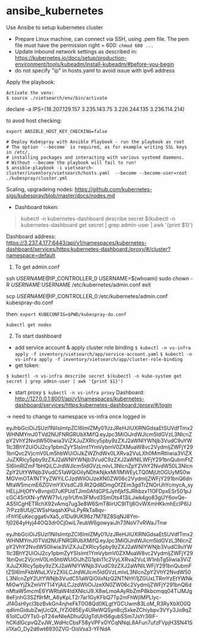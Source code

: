 # ansibe_kubernetes
Use Ansibe to setup kubernetes cluster

- Prepare Linux machine, can connect via SSH, using .pem file. The pem file must have the permission right = 600: `chmod 600 ...`
- Update inbound network settings as described in: https://kubernetes.io/docs/setup/production-environment/tools/kubeadm/install-kubeadm/#before-you-begin
- do not specify "ip" in hosts.yaml to avoid issue with ipv6 address

Apply the playbook:

```
Activate the venv:
$ source ./vietsearch/env/bin/activate

```

declare -a IPS=(18.207.129.157 3.235.143.75 3.226.244.135 3.236.114.214)

to avod host checking:

`export ANSIBLE_HOST_KEY_CHECKING=false`


```
# Deploy Kubespray with Ansible Playbook - run the playbook as root
# The option `--become` is required, as for example writing SSL keys in /etc/,
# installing packages and interacting with various systemd daemons.
# Without --become the playbook will fail to run!
$ ansible-playbook -i vietsearch-cluster/inventory/vietsearch/hosts.yaml  --become --become-user=root ./kubespray/cluster.yml
```

Scaling, upgradeing nodes:
https://github.com/kubernetes-sigs/kubespray/blob/master/docs/nodes.md


- Dashboard token:
> kubectl -n kubernetes-dashboard describe secret $(kubectl -n kubernetes-dashboard get secret | grep admin-user | awk '{print $1}')

Dashboard address: 
https://3.237.4.177:6443/api/v1/namespaces/kubernetes-dashboard/services/https:kubernetes-dashboard:/proxy/#/cluster?namespace=default


1. To get admin.conf

ssh $USERNAME@$IP_CONTROLLER_0
USERNAME=$(whoami)
sudo chown -R $USERNAME:$USERNAME /etc/kubernetes/admin.conf
exit

scp $USERNAME@$IP_CONTROLLER_0:/etc/kubernetes/admin.conf kubespray-do.conf


then:
`export KUBECONFIG=$PWD/kubespray-do.conf`


`kubectl get nodes`


2. To start dashboard
- add service account & apply cluster role binding
`$ kubectl -n vs-infra apply -f inventory/vietsearch/app/service-account.yaml`
`$ kubectl -n vs-infra apply -f inventory/vietsearch/app/cluster-role-binding`
- get token:

`$ kubectl -n vs-infra describe secret $(kubectl -n kube-system get secret | grep admin-user | awk '{print $1}')`

- start proxy
`$ kubectl -n vs-infra proxy`
Dashboard:
http://127.0.0.1:8001/api/v1/namespaces/kubernetes-dashboard/services/https:kubernetes-dashboard:/proxy/#/login

-> need to change to namespace vs-infra once logged in

eyJhbGciOiJSUzI1NiIsImtpZCI6ImlZMy01UzJReHJlUXlRNGdsaEtSUVdfTmx2WHNMYmJ0TVd2NUFNRGRUbXMifQ.eyJpc3MiOiJrdWJlcm5ldGVzL3NlcnZpY2VhY2NvdW50Iiwia3ViZXJuZXRlcy5pby9zZXJ2aWNlYWNjb3VudC9uYW1lc3BhY2UiOiJ2cy1pbmZyYSIsImt1YmVybmV0ZXMuaW8vc2VydmljZWFjY291bnQvc2VjcmV0Lm5hbWUiOiJkZWZhdWx0LXRva2VuLXh0MmRtIiwia3ViZXJuZXRlcy5pby9zZXJ2aWNlYWNjb3VudC9zZXJ2aWNlLWFjY291bnQubmFtZSI6ImRlZmF1bHQiLCJrdWJlcm5ldGVzLmlvL3NlcnZpY2VhY2NvdW50L3NlcnZpY2UtYWNjb3VudC51aWQiOiIyNDhkNjkxMi1lMWEyLTQ0MjUtOGUyMS0wMGVmOTA1NTYyZWYiLCJzdWIiOiJzeXN0ZW06c2VydmljZWFjY291bnQ6dnMtaW5mcmE6ZGVmYXVsdCJ9.Rt2Qd8DmgOfZEm3gdTrZNOrUhYcmycA_syHELjJHjOfYvBvnpi07uKPUdTJlm0AfdGPSJyhfjkfSJRhbzx11OFDpxESr501pJcGC45rtXN-yfWW71vLrp1rUfm3FMvd3SmOts413iLJwk4go83gUY6ovQe-AS5ICgHETRchX92vAmq7ug3e8W6SmT8lirUC9ITlj8OvWXmHKkmhEcIP6lJ7rPzz8UfJjCWSsHaqahXPuLPyRkTa8qv-rFhYiEuKecgga6vXa5_o1Du9UK96z7M78Z8SqNJ8Ym-fj0264yHyj44OQ3dr0Cj0wiL7eubW6gowyaiJh73NoV7vRWaJTnw

eyJhbGciOiJSUzI1NiIsImtpZCI6ImlZMy01UzJReHJlUXlRNGdsaEtSUVdfTmx2WHNMYmJ0TVd2NUFNRGRUbXMifQ.eyJpc3MiOiJrdWJlcm5ldGVzL3NlcnZpY2VhY2NvdW50Iiwia3ViZXJuZXRlcy5pby9zZXJ2aWNlYWNjb3VudC9uYW1lc3BhY2UiOiJ2cy1pbmZyYSIsImt1YmVybmV0ZXMuaW8vc2VydmljZWFjY291bnQvc2VjcmV0Lm5hbWUiOiJhZG1pbi11c2VyLXRva2VuLW1nbTg5Iiwia3ViZXJuZXRlcy5pby9zZXJ2aWNlYWNjb3VudC9zZXJ2aWNlLWFjY291bnQubmFtZSI6ImFkbWluLXVzZXIiLCJrdWJlcm5ldGVzLmlvL3NlcnZpY2VhY2NvdW50L3NlcnZpY2UtYWNjb3VudC51aWQiOiIxNzQ2NTNhYi1jZGUxLTRmYzEtYWNkMi0wYjZkZmVlYTI4YjAiLCJzdWIiOiJzeXN0ZW06c2VydmljZWFjY291bnQ6dnMtaW5mcmE6YWRtaW4tdXNlciJ9.X8wLmoAAyRbZmP8kbcmqq04TiJMJg8eFjnhG3SZf9rMt_A6yKpLT2r7ar1GyKFbQ7Tp2mFhWjIMPLIyc-Jf4GsHIycI3bzBvkGn4njheFkT0O8Qd0KLgtYGCUwm83LoM_R3RyXbXO0QqdlimGidubZwjUcQX_IYZi085Ey4UReWQSyn8cjSxkeZChiybpv3VYy3Jo9qZ61oICuOYTs0-pT24wNIeADhuQUgTdUH56gubSSm7JsYr36lF-hCKdlGcpvQZvJW_WdHcCbsF58yVPFxOYCqNNqL8AFun7ufzFVpjH3SN41Sii1XaO_Dy2d6wt6930ZVG-OisVsa3-YFNdA